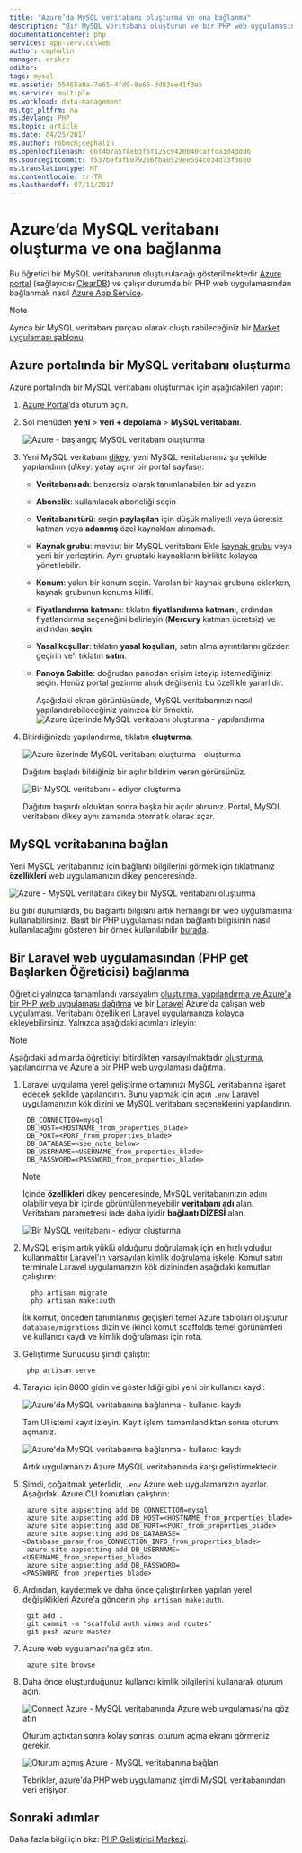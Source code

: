 ```yaml
---
title: "Azure’da MySQL veritabanı oluşturma ve ona bağlanma"
description: "Bir MySQL veritabanı oluşturun ve bir PHP web uygulamasını Azure buna bağlanmak için Azure portalını kullanmayı öğrenin."
documentationcenter: php
services: app-service\web
author: cephalin
manager: erikre
editor: 
tags: mysql
ms.assetid: 55465a9a-7e65-4fd9-8a65-dd83ee41f3e5
ms.service: multiple
ms.workload: data-management
ms.tgt_pltfrm: na
ms.devlang: PHP
ms.topic: article
ms.date: 04/25/2017
ms.author: robmcm;cephalin
ms.openlocfilehash: 66f4b7a5f8eb3f6f125c9420b40caffca3d43dd6
ms.sourcegitcommit: f537befafb079256fba0529ee554c034d73f36b0
ms.translationtype: MT
ms.contentlocale: tr-TR
ms.lasthandoff: 07/11/2017
---
```

# <a name="create-and-connect-to-a-mysql-database-in-azure"></a>Azure’da MySQL veritabanı oluşturma ve ona bağlanma
Bu öğretici bir MySQL veritabanının oluşturulacağı gösterilmektedir [Azure portal](https://portal.azure.com) (sağlayıcısı [ClearDB](http://www.cleardb.com/)) ve çalışır durumda bir PHP web uygulamasından bağlanmak nasıl [Azure App Service](app-service/app-service-value-prop-what-is.md).

> [!NOTE]
> Ayrıca bir MySQL veritabanı parçası olarak oluşturabileceğiniz bir [Market uygulaması şablonu](app-service-web/app-service-web-create-web-app-from-marketplace.md).
>
>

## <a name="create-a-mysql-database-in-azure-portal"></a>Azure portalında bir MySQL veritabanı oluşturma
Azure portalında bir MySQL veritabanı oluşturmak için aşağıdakileri yapın:

1. [Azure Portal](https://portal.azure.com)’da oturum açın.
2. Sol menüden **yeni** > **veri + depolama** > **MySQL veritabanı**.

    ![Azure - başlangıç MySQL veritabanı oluşturma](./media/store-php-create-mysql-database/create-db-1-start.png)
3. Yeni MySQL veritabanı [dikey](azure-portal-overview.md), yeni MySQL veritabanınız şu şekilde yapılandırın (*dikey*: yatay açılır bir portal sayfası):

   * **Veritabanı adı**: benzersiz olarak tanımlanabilen bir ad yazın
   * **Abonelik**: kullanılacak aboneliği seçin
   * **Veritabanı türü**: seçin **paylaşılan** için düşük maliyetli veya ücretsiz katman veya **adanmış** özel kaynakları alınamadı.
   * **Kaynak grubu**: mevcut bir MySQL veritabanı Ekle [kaynak grubu](azure-resource-manager/resource-group-overview.md) veya yeni bir yerleştirin. Aynı gruptaki kaynakların birlikte kolayca yönetilebilir.
   * **Konum**: yakın bir konum seçin. Varolan bir kaynak grubuna eklerken, kaynak grubunun konuma kilitli.
   * **Fiyatlandırma katmanı**: tıklatın **fiyatlandırma katmanı**, ardından fiyatlandırma seçeneğini belirleyin (**Mercury** katman ücretsiz) ve ardından **seçin**.
   * **Yasal koşullar**: tıklatın **yasal koşulları**, satın alma ayrıntılarını gözden geçirin ve'ı tıklatın **satın**.
   * **Panoya Sabitle**: doğrudan panodan erişim isteyip istemediğinizi seçin. Henüz portal gezinme alışık değilseniz bu özellikle yararlıdır.

     Aşağıdaki ekran görüntüsünde, MySQL veritabanınızı nasıl yapılandırabileceğiniz yalnızca bir örnektir.  
     ![Azure üzerinde MySQL veritabanı oluşturma - yapılandırma](./media/store-php-create-mysql-database/create-db-2-configure.png)
4. Bitirdiğinizde yapılandırma, tıklatın **oluşturma**.

    ![Azure üzerinde MySQL veritabanı oluşturma - oluşturma](./media/store-php-create-mysql-database/create-db-3-create.png)

    Dağıtım başladı bildiğiniz bir açılır bildirim veren görürsünüz.

    ![Bir MySQL veritabanı - ediyor oluşturma](./media/store-php-create-mysql-database/create-db-4-started-status.png)

    Dağıtım başarılı olduktan sonra başka bir açılır alırsınız. Portal, MySQL veritabanı dikey aynı zamanda otomatik olarak açar.

<a name="connect"></a>

## <a name="connect-to-your-mysql-database"></a>MySQL veritabanına bağlan
Yeni MySQL veritabanınız için bağlantı bilgilerini görmek için tıklatmanız **özellikleri** web uygulamanızın dikey penceresinde.

![Azure - MySQL veritabanı dikey bir MySQL veritabanı oluşturma](./media/store-php-create-mysql-database/create-db-5-finished-db-blade.png)

Bu gibi durumlarda, bu bağlantı bilgisini artık herhangi bir web uygulamasına kullanabilirsiniz. Basit bir PHP uygulaması'ndan bağlantı bilgisinin nasıl kullanılacağını gösteren bir örnek kullanılabilir [burada](https://github.com/WindowsAzure/azure-sdk-for-php-samples/tree/master/tasklist-mysql).

## <a name="connect-a-laravel-web-app-from-the-php-get-started-tutorial"></a>Bir Laravel web uygulamasından (PHP get Başlarken Öğreticisi) bağlanma
Öğretici yalnızca tamamlandı varsayalım [oluşturma, yapılandırma ve Azure'a bir PHP web uygulaması dağıtma](app-service-web/app-service-web-php-get-started.md) ve bir [Laravel](https://www.laravel.com/) Azure'da çalışan web uygulaması. Veritabanı özellikleri Laravel uygulamanıza kolayca ekleyebilirsiniz. Yalnızca aşağıdaki adımları izleyin:

> [!NOTE]
> Aşağıdaki adımlarda öğreticiyi bitirdikten varsayılmaktadır [oluşturma, yapılandırma ve Azure'a bir PHP web uygulaması dağıtma](app-service-web/app-service-web-php-get-started.md).
>
>

1. Laravel uygulama yerel geliştirme ortamınızı MySQL veritabanına işaret edecek şekilde yapılandırın. Bunu yapmak için açın `.env` Laravel uygulamanızın kök dizini ve MySQL veritabanı seçeneklerini yapılandırın.

        DB_CONNECTION=mysql
        DB_HOST=<HOSTNAME_from_properties_blade>
        DB_PORT=<PORT_from_properties_blade>
        DB_DATABASE=<see_note_below>
        DB_USERNAME=<USERNAME_from_properties_blade>
        DB_PASSWORD=<PASSWORD_from_properties_blade>

   > [!NOTE]
   > İçinde **özellikleri** dikey penceresinde, MySQL veritabanınızın adını olabilir veya bir içinde görüntülenmeyebilir **veritabanı adı** alan. Veritabanı parametresi iade daha iyidir **bağlantı DİZESİ** alan.    
   >
   > ![Bir MySQL veritabanı - ediyor oluşturma](./media/store-php-create-mysql-database/connect-db-1-database-name.png)
   >
   >
2. MySQL erişim artık yüklü olduğunu doğrulamak için en hızlı yoludur kullanmaktır [Laravel'ın varsayılan kimlik doğrulama iskele](https://laravel.com/docs/5.2/authentication#authentication-quickstart).
   Komut satırı terminale Laravel uygulamanızın kök dizininden aşağıdaki komutları çalıştırın:

         php artisan migrate
         php artisan make:auth

    İlk komut, önceden tanımlanmış geçişleri temel Azure tabloları oluşturur `database/migrations` dizin ve ikinci komut scaffolds temel görünümleri ve kullanıcı kaydı ve kimlik doğrulaması için rota.
3. Geliştirme Sunucusu şimdi çalıştır:

        php artisan serve
4. Tarayıcı için 8000 gidin ve gösterildiği gibi yeni bir kullanıcı kaydı:

    ![Azure'da MySQL veritabanına bağlanma - kullanıcı kaydı](./media/store-php-create-mysql-database/connect-db-2-development-server.png)

    Tam UI istemi kayıt izleyin. Kayıt işlemi tamamlandıktan sonra oturum açmanız.

    ![Azure'da MySQL veritabanına bağlanma - kullanıcı kaydı](./media/store-php-create-mysql-database/connect-db-3-registered-user.png)

    Artık uygulamanızı Azure MySQL veritabanında karşı geliştirmektedir.
5. Şimdi, çoğaltmak yeterlidir, `.env` Azure web uygulamanızın ayarlar. Aşağıdaki Azure CLI komutları çalıştırın:

        azure site appsetting add DB_CONNECTION=mysql
        azure site appsetting add DB_HOST=<HOSTNAME_from_properties_blade>
        azure site appsetting add DB_PORT=<PORT_from_properties_blade>
        azure site appsetting add DB_DATABASE=<Database_param_from_CONNECTION_INFO_from_properties_blade>
        azure site appsetting add DB_USERNAME=<USERNAME_from_properties_blade>
        azure site appsetting add DB_PASSWORD=<PASSWORD_from_properties_blade>

6. Ardından, kaydetmek ve daha önce çalıştırılırken yapılan yerel değişiklikleri Azure'a gönderin `php artisan make:auth`.

        git add .
        git commit -m "scaffold auth views and routes"
        git push azure master
7. Azure web uygulaması'na göz atın.

        azure site browse
8. Daha önce oluşturduğunuz kullanıcı kimlik bilgilerini kullanarak oturum açın.

    ![Connect Azure - MySQL veritabanında Azure web uygulaması'na göz atın](./media/store-php-create-mysql-database/connect-db-4-browse-azure-webapp.png)

    Oturum açtıktan sonra kolay sonrası oturum açma ekranı görmeniz gerekir.

    ![Oturum açmış Azure - MySQL veritabanına bağlan](./media/store-php-create-mysql-database/connect-db-5-logged-in.png)

    Tebrikler, azure'da PHP web uygulamanız şimdi MySQL veritabanından veri erişiyor.

## <a name="next-steps"></a>Sonraki adımlar
Daha fazla bilgi için bkz: [PHP Geliştirici Merkezi](/develop/php/).
